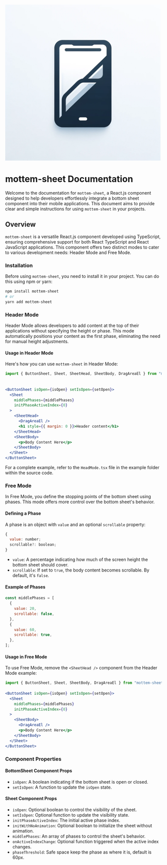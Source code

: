 <img alt="logo" src="./src/assets/logo.webp" width="500px">

# mottem-sheet Documentation

Welcome to the documentation for `mottem-sheet`, a React.js component designed to help developers effortlessly integrate a bottom sheet component into their mobile applications. This document aims to provide clear and simple instructions for using `mottem-sheet` in your projects.

## Overview

`mottem-sheet` is a versatile React.js component developed using TypeScript, ensuring comprehensive support for both React TypeScript and React JavaScript applications. This component offers two distinct modes to cater to various development needs: Header Mode and Free Mode.

### Installation

Before using `mottem-sheet`, you need to install it in your project. You can do this using npm or yarn:

```bash
npm install mottem-sheet
# or
yarn add mottem-sheet
```

### Header Mode

Header Mode allows developers to add content at the top of their applications without specifying the height or phase. This mode automatically positions your content as the first phase, eliminating the need for manual height adjustments.

#### Usage in Header Mode

Here's how you can use `mottem-sheet` in Header Mode:

```jsx
import { ButtonSheet, Sheet, SheetHead, SheetBody, DragAreaEl } from "mottem-sheet";


<ButtonSheet isOpen={isOpen} setIsOpen={setOpen}>
  <Sheet
    middlePhases={middlePhases}
    initPhaseActiveIndex={0}
  >
    <SheetHead>
      <DragAreaEl />
      <h1 style={{ margin: 0 }}>Header content</h1>
    </SheetHead>
    <SheetBody>
      <p>Body Content Here</p>
    </SheetBody>
  </Sheet>
</ButtonSheet>
```

For a complete example, refer to the `HeadMode.tsx` file in the example folder within the source code.

### Free Mode

In Free Mode, you define the stopping points of the bottom sheet using phases. This mode offers more control over the bottom sheet's behavior.

#### Defining a Phase

A phase is an object with `value` and an optional `scrollable` property:

```js
{
  value: number;
  scrollable?: boolean;
}
```

- `value`: A percentage indicating how much of the screen height the bottom sheet should cover.
- `scrollable`: If set to `true`, the body content becomes scrollable. By default, it's `false`.

#### Example of Phases

```js
const middlePhases = [
  {
    value: 20,
    scrollable: false,
  },
  {
    value: 60,
    scrollable: true,
  },
];
```

#### Usage in Free Mode

To use Free Mode, remove the `<SheetHead />` component from the Header Mode example:

```jsx
import { ButtonSheet, Sheet, SheetBody, DragAreaEl } from "mottem-sheet";

<ButtonSheet isOpen={isOpen} setIsOpen={setOpen}>
  <Sheet
    middlePhases={middlePhases}
    initPhaseActiveIndex={0}
  >
    <SheetBody>
      <DragAreaEl />
      <p>Body Content Here</p>
    </SheetBody>
  </Sheet>
</ButtonSheet>
```

### Component Properties

#### BottomSheet Component Props

- `isOpen`: A boolean indicating if the bottom sheet is open or closed.
- `setIsOpen`: A function to update the `isOpen` state.

#### Sheet Component Props

- `isOpen`: Optional boolean to control the visibility of the sheet.
- `setIsOpen`: Optional function to update the visibility state.
- `initPhaseActiveIndex`: The initial active phase index.
- `initWithNoAnimation`: Optional boolean to initialize the sheet without animation.
- `middlePhases`: An array of phases to control the sheet's behavior.
- `onActiveIndexChange`: Optional function triggered when the active index changes.
- `phaseThreshold`: Safe space keep the phase as where it is, default is 60px.

